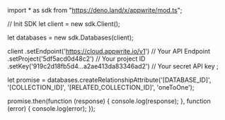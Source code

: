 import * as sdk from "https://deno.land/x/appwrite/mod.ts";

// Init SDK
let client = new sdk.Client();

let databases = new sdk.Databases(client);

client
    .setEndpoint('https://cloud.appwrite.io/v1') // Your API Endpoint
    .setProject('5df5acd0d48c2') // Your project ID
    .setKey('919c2d18fb5d4...a2ae413da83346ad2') // Your secret API key
;


let promise = databases.createRelationshipAttribute('[DATABASE_ID]', '[COLLECTION_ID]', '[RELATED_COLLECTION_ID]', 'oneToOne');

promise.then(function (response) {
    console.log(response);
}, function (error) {
    console.log(error);
});